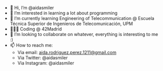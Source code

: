 - 👋 Hi, I’m @aidasmiler
- 👀 I’m interested in learning a lot about programming
- 🌱 I’m currently learning Engineering of Telecommunication @ Escuela Técnica Superior de Ingenieros de Telecomunicación, UPM 
- 👩🏻‍💻 Coding @ 42Madrid
- 💞️ I’m looking to collaborate on whatever, everything is interesting to me :)
- 📫 How to reach me: 
  - Via email: aida.rodriguez.perez.1211@gmail.com
  - Via Twitter: @aidasmiler
  - Via Instagram: @aidasmiler

<!---
aidasmiler/aidasmiler is a ✨ special ✨ repository because its `README.md` (this file) appears on your GitHub profile.
You can click the Preview link to take a look at your changes.
--->
